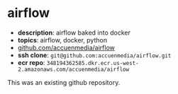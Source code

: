 # airflow

- **description**: airflow baked into docker
- **topics**: airflow, docker, python
- [github.com/accuenmedia/airflow](https://github.com/accuenmedia/airflow)
- **ssh clone**: `git@github.com:accuenmedia/airflow.git`
- **ecr repo**: `348194362585.dkr.ecr.us-west-2.amazonaws.com/accuenmedia/airflow`


This was an existing github repository.